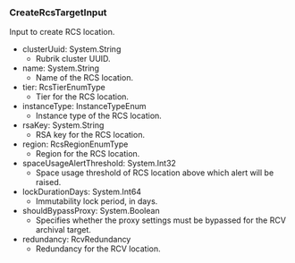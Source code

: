 ### CreateRcsTargetInput
Input to create RCS location.

- clusterUuid: System.String
  - Rubrik cluster UUID.
- name: System.String
  - Name of the RCS location.
- tier: RcsTierEnumType
  - Tier for the RCS location.
- instanceType: InstanceTypeEnum
  - Instance type of the RCS location.
- rsaKey: System.String
  - RSA key for the RCS location.
- region: RcsRegionEnumType
  - Region for the RCS location.
- spaceUsageAlertThreshold: System.Int32
  - Space usage threshold of RCS location above which alert will be raised.
- lockDurationDays: System.Int64
  - Immutability lock period, in days.
- shouldBypassProxy: System.Boolean
  - Specifies whether the proxy settings must be bypassed for  the RCV archival target.
- redundancy: RcvRedundancy
  - Redundancy for the RCV location.

